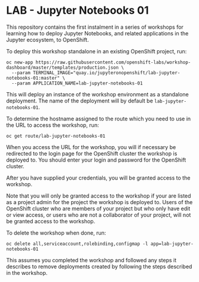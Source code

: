 LAB - Jupyter Notebooks 01
==========================

This repository contains the first instalment in a series of workshops for learning how to deploy Jupyter Notebooks, and related applications in the Jupyter ecosystem, to OpenShift.

To deploy this workshop standalone in an existing OpenShift project, run:

```
oc new-app https://raw.githubusercontent.com/openshift-labs/workshop-dashboard/master/templates/production.json \
  --param TERMINAL_IMAGE="quay.io/jupyteronopenshift/lab-jupyter-notebooks-01:master" \
  --param APPLICATION_NAME=lab-jupyter-notebooks-01
```

This will deploy an instance of the workshop environment as a standalone deployment. The name of the deployment will by default be `lab-jupyter-notebooks-01`.

To determine the hostname assigned to the route which you need to use in the URL to access the workshop, run:

```
oc get route/lab-jupyter-notebooks-01
```

When you access the URL for the workshop, you will if necessary be redirected to the login page for the OpenShift cluster the workshop is deployed to. You should enter your login and password for the OpenShift cluster.

After you have supplied your credentials, you will be granted access to the workshop.

Note that you will only be granted access to the workshop if your are listed as a project admin for the project the workshop is deployed to. Users of the OpenShift cluster who are members of your project but who only have edit or view access, or users who are not a collaborator of your project, will not be granted access to the workshop.

To delete the workshop when done, run:

```
oc delete all,serviceaccount,rolebinding,configmap -l app=lab-jupyter-notebooks-01
```

This assumes you completed the workshop and followed any steps it describes to remove deployments created by following the steps described in the workshop.
